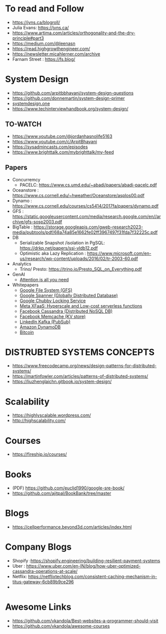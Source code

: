# To read and Follow
- https://jvns.ca/blogroll/
- Julia Evans: https://jvns.ca/
- https://www.artima.com/articles/orthogonality-and-the-dry-principle#part3
- https://medium.com/@leenasn
- https://read.highgrowthengineer.com/
- https://newsletter.micahlerner.com/archive
- Farnam Street : https://fs.blog/

# System Design
- https://github.com/arpitbbhayani/system-design-questions
- https://github.com/donnemartin/system-design-primer
- [systemdesign.one](https://systemdesign.one/categories/)
- https://www.techinterviewhandbook.org/system-design/

## TO-WATCH
- https://www.youtube.com/@jordanhasnolife5163
- https://www.youtube.com/c/ArpitBhayani
- https://sysadmincasts.com/episodes
- https://www.brighttalk.com/mybrighttalk/my-feed

## Papers
- Concurremcy
   - PACELC: https://www.cs.umd.edu/~abadi/papers/abadi-pacelc.pdf 
- Oceanstore : https://www.cs.cornell.edu/~hweather/Oceanstore/asplos00.pdf
- Dynamo : https://www.cs.cornell.edu/courses/cs5414/2017fa/papers/dynamo.pdf
- GFS : https://static.googleusercontent.com/media/research.google.com/en//archive/gfs-sosp2003.pdf
- BigTable : https://storage.googleapis.com/gweb-research2023-media/pubtools/pdf/68a74a85e1662fe02ff3967497f31fda7f32225c.pdf
- DB
   - Serializable Snapshot /isolation in PgSQL: https://drkp.net/papers/ssi-vldb12.pdf
   - Optimistic aka Lazy Replication : https://www.microsoft.com/en-us/research/wp-content/uploads/2016/02/tr-2003-60.pdf
- Analytics
   - Trino/ Presto: https://trino.io/Presto_SQL_on_Everything.pdf
- GenAI
   - [Attention is all you need](https://proceedings.neurips.cc/paper_files/paper/2017/file/3f5ee243547dee91fbd053c1c4a845aa-Paper.pdf)
- Whitepapers
  - [Google File System (GFS)](https://static.googleusercontent.com/media/research.google.com/en//archive/gfs-sosp2003.pdf)
  - [Google Spanner (Globally Distributed Database)](https://static.googleusercontent.com/media/research.google.com/en//archive/spanner-osdi2012.pdf)
  - [Google Chubby Locking Service](https://static.googleusercontent.com/media/research.google.com/en//archive/chubby-osdi06.pdf)
  - [Meta XFaaS: Hyperscale and Low-cost serverless functions](https://www.cs.cmu.edu/~dskarlat/publications/xfaas_sosp23.pdf)
  - [Facebook Cassandra (Distributed NoSQL DB)](https://www.cs.cornell.edu/projects/ladis2009/papers/lakshman-ladis2009.pdf)
  - [Facebook Memcache (KV store)](https://www.usenix.org/system/files/conference/nsdi13/nsdi13-final170_update.pdf)
  - [LinkedIn Kafka (PubSub)](https://notes.stephenholiday.com/Kafka.pdf)
  - [Amazon DynamoDB](https://www.allthingsdistributed.com/files/amazon-dynamo-sosp2007.pdf)
  - [Bitcoin](https://bitcoin.org/bitcoin.pdf)

   
# DISTRUBTED SYSTEMS CONCEPTS
- https://www.freecodecamp.org/news/design-patterns-for-distributed-systems/
- https://martinfowler.com/articles/patterns-of-distributed-systems/
- https://liuzhenglaichn.gitbook.io/system-design/

# Scalability
- https://highlyscalable.wordpress.com/
- http://highscalability.com/

# Courses
- https://fireship.io/courses/

# Books
- (PDF) https://github.com/euclid1990/google-sre-book/
- https://github.com/ajitpal/BookBank/tree/master

# Blogs
- https://cellperformance.beyond3d.com/articles/index.html

# Company Blogs
- Shopify :https://shopify.engineering/building-resilient-payment-systems
- Uber : https://www.uber.com/en-IN/blog/how-uber-optimized-cassandra-operations-at-scale/
- Netflix: https://netflixtechblog.com/consistent-caching-mechanism-in-titus-gateway-6cb89b9ce296
- 
  
# Awesome Links
- https://github.com/vkandola/Best-websites-a-programmer-should-visit
- https://github.com/vkandola/awesome-courses
